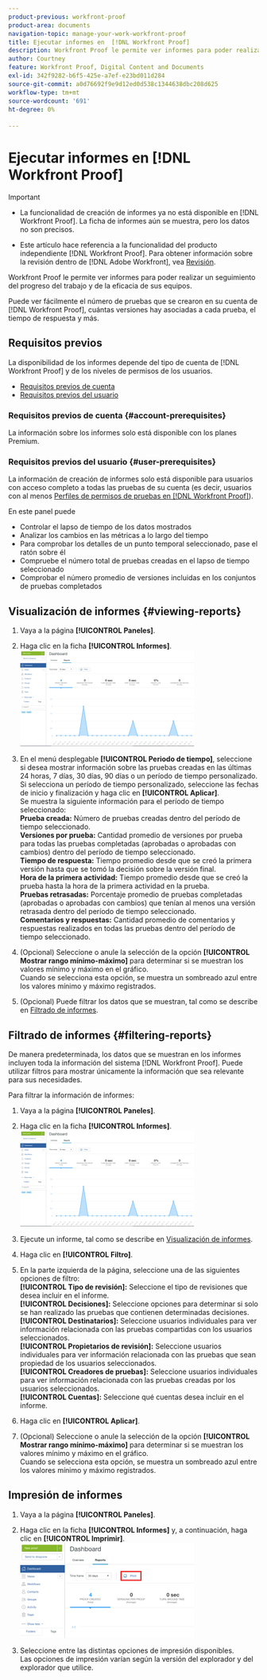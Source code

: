 ```yaml
---
product-previous: workfront-proof
product-area: documents
navigation-topic: manage-your-work-workfront-proof
title: Ejecutar informes en  [!DNL Workfront Proof]
description: Workfront Proof le permite ver informes para poder realizar un seguimiento del progreso del trabajo y de la eficacia de sus equipos.
author: Courtney
feature: Workfront Proof, Digital Content and Documents
exl-id: 342f9282-b6f5-425e-a7ef-e23bd011d284
source-git-commit: a0d76692f9e9d12ed0d538c1344638dbc208d625
workflow-type: tm+mt
source-wordcount: '691'
ht-degree: 0%

---
```


# Ejecutar informes en [!DNL Workfront Proof]


>[!IMPORTANT]
>
>* La funcionalidad de creación de informes <span class="previe">ya no está disponible en [!DNL Workfront Proof]. La ficha de informes aún se muestra, pero los datos no son precisos.</span>
> 
>* Este artículo hace referencia a la funcionalidad del producto independiente [!DNL Workfront Proof]. Para obtener información sobre la revisión dentro de [!DNL Adobe Workfront], vea [Revisión](../../../review-and-approve-work/proofing/proofing.md).

Workfront Proof le permite ver informes para poder realizar un seguimiento del progreso del trabajo y de la eficacia de sus equipos.

Puede ver fácilmente el número de pruebas que se crearon en su cuenta de [!DNL Workfront Proof], cuántas versiones hay asociadas a cada prueba, el tiempo de respuesta y más.

## Requisitos previos

La disponibilidad de los informes depende del tipo de cuenta de [!DNL Workfront Proof] y de los niveles de permisos de los usuarios.

* [Requisitos previos de cuenta](#account-prerequisites)
* [Requisitos previos del usuario](#user-prerequisites)

### Requisitos previos de cuenta {#account-prerequisites}

La información sobre los informes solo está disponible con los planes Premium.

### Requisitos previos del usuario {#user-prerequisites}

La información de creación de informes solo está disponible para usuarios con acceso completo a todas las pruebas de su cuenta (es decir, usuarios con al menos [Perfiles de permisos de pruebas en [!DNL Workfront Proof]](../../../workfront-proof/wp-acct-admin/account-settings/proof-perm-profiles-in-wp.md)).

En este panel puede

* Controlar el lapso de tiempo de los datos mostrados
* Analizar los cambios en las métricas a lo largo del tiempo
* Para comprobar los detalles de un punto temporal seleccionado, pase el ratón sobre él
* Compruebe el número total de pruebas creadas en el lapso de tiempo seleccionado
* Comprobar el número promedio de versiones incluidas en los conjuntos de pruebas completados

## Visualización de informes {#viewing-reports}

1. Vaya a la página **[!UICONTROL Paneles]**.
1. Haga clic en la ficha **[!UICONTROL Informes]**.\
   ![informes_de_revisión.png](assets/proof-reports-350x193.png)

1. En el menú desplegable **[!UICONTROL Periodo de tiempo]**, seleccione si desea mostrar información sobre las pruebas creadas en las últimas 24 horas, 7 días, 30 días, 90 días o un período de tiempo personalizado.\
   Si selecciona un período de tiempo personalizado, seleccione las fechas de inicio y finalización y haga clic en **[!UICONTROL Aplicar]**.\
   Se muestra la siguiente información para el período de tiempo seleccionado:\
   **Prueba creada:** Número de pruebas creadas dentro del período de tiempo seleccionado.\
   **Versiones por prueba:** Cantidad promedio de versiones por prueba para todas las pruebas completadas (aprobadas o aprobadas con cambios) dentro del período de tiempo seleccionado.\
   **Tiempo de respuesta:** Tiempo promedio desde que se creó la primera versión hasta que se tomó la decisión sobre la versión final.\
   **Hora de la primera actividad:** Tiempo promedio desde que se creó la prueba hasta la hora de la primera actividad en la prueba.\
   **Pruebas retrasadas:** Porcentaje promedio de pruebas completadas (aprobadas o aprobadas con cambios) que tenían al menos una versión retrasada dentro del período de tiempo seleccionado.\
   **Comentarios y respuestas:** Cantidad promedio de comentarios y respuestas realizados en todas las pruebas dentro del período de tiempo seleccionado.

1. (Opcional) Seleccione o anule la selección de la opción **[!UICONTROL Mostrar rango mínimo-máximo]** para determinar si se muestran los valores mínimo y máximo en el gráfico.\
   Cuando se selecciona esta opción, se muestra un sombreado azul entre los valores mínimo y máximo registrados.

1. (Opcional) Puede filtrar los datos que se muestran, tal como se describe en [Filtrado de informes](#filtering-reports).

## Filtrado de informes {#filtering-reports}

De manera predeterminada, los datos que se muestran en los informes incluyen toda la información del sistema [!DNL Workfront Proof]. Puede utilizar filtros para mostrar únicamente la información que sea relevante para sus necesidades.

Para filtrar la información de informes:

1. Vaya a la página **[!UICONTROL Paneles]**.
1. Haga clic en la ficha **[!UICONTROL Informes]**.\
   ![informes_de_revisión.png](assets/proof-reports-350x193.png)

1. Ejecute un informe, tal como se describe en [Visualización de informes](#viewing-reports).
1. Haga clic en **[!UICONTROL Filtro]**.

1. En la parte izquierda de la página, seleccione una de las siguientes opciones de filtro:\
   **[!UICONTROL Tipo de revisión]:** Seleccione el tipo de revisiones que desea incluir en el informe.\
   **[!UICONTROL Decisiones]:** Seleccione opciones para determinar si solo se han realizado las pruebas que contienen determinadas decisiones.\
   **[!UICONTROL Destinatarios]:** Seleccione usuarios individuales para ver información relacionada con las pruebas compartidas con los usuarios seleccionados.\
   **[!UICONTROL Propietarios de revisión]:** Seleccione usuarios individuales para ver información relacionada con las pruebas que sean propiedad de los usuarios seleccionados.\
   **[!UICONTROL Creadores de pruebas]:** Seleccione usuarios individuales para ver información relacionada con las pruebas creadas por los usuarios seleccionados.\
   **[!UICONTROL Cuentas]:** Seleccione qué cuentas desea incluir en el informe.

1. Haga clic en **[!UICONTROL Aplicar]**.
1. (Opcional) Seleccione o anule la selección de la opción **[!UICONTROL Mostrar rango mínimo-máximo]** para determinar si se muestran los valores mínimo y máximo en el gráfico.\
   Cuando se selecciona esta opción, se muestra un sombreado azul entre los valores mínimo y máximo registrados.

## Impresión de informes

1. Vaya a la página **[!UICONTROL Paneles]**.
1. Haga clic en la ficha **[!UICONTROL Informes]** y, a continuación, haga clic en **[!UICONTROL Imprimir]**.\
   ![proof_reports_print.png](assets/proof-reports-print-350x191.png)

1. Seleccione entre las distintas opciones de impresión disponibles.\
   Las opciones de impresión varían según la versión del explorador y del explorador que utilice.
